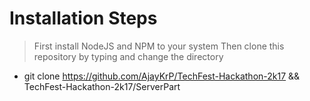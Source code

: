 # Installation Steps
> First install NodeJS and NPM to your system
> Then clone this repository by typing and change the directory
- git clone https://github.com/AjayKrP/TechFest-Hackathon-2k17 && TechFest-Hackathon-2k17/ServerPart

